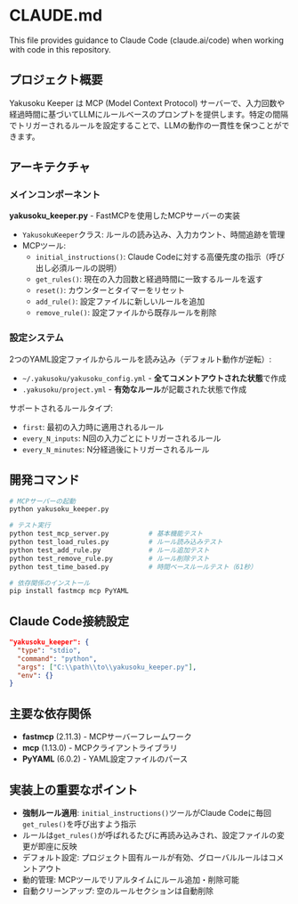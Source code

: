 # CLAUDE.md

This file provides guidance to Claude Code (claude.ai/code) when working with code in this repository.

## プロジェクト概要

Yakusoku Keeper は MCP (Model Context Protocol) サーバーで、入力回数や経過時間に基づいてLLMにルールベースのプロンプトを提供します。特定の間隔でトリガーされるルールを設定することで、LLMの動作の一貫性を保つことができます。

## アーキテクチャ

### メインコンポーネント

**yakusoku_keeper.py** - FastMCPを使用したMCPサーバーの実装
- `YakusokuKeeper`クラス: ルールの読み込み、入力カウント、時間追跡を管理
- MCPツール:
  - `initial_instructions()`: Claude Codeに対する高優先度の指示（呼び出し必須ルールの説明）
  - `get_rules()`: 現在の入力回数と経過時間に一致するルールを返す
  - `reset()`: カウンターとタイマーをリセット
  - `add_rule()`: 設定ファイルに新しいルールを追加
  - `remove_rule()`: 設定ファイルから既存ルールを削除

### 設定システム

2つのYAML設定ファイルからルールを読み込み（デフォルト動作が逆転）:
- `~/.yakusoku/yakusoku_config.yml` - **全てコメントアウトされた状態**で作成
- `.yakusoku/project.yml` - **有効なルール**が記載された状態で作成

サポートされるルールタイプ:
- `first`: 最初の入力時に適用されるルール
- `every_N_inputs`: N回の入力ごとにトリガーされるルール  
- `every_N_minutes`: N分経過後にトリガーされるルール

## 開発コマンド

```bash
# MCPサーバーの起動
python yakusoku_keeper.py

# テスト実行
python test_mcp_server.py          # 基本機能テスト
python test_load_rules.py          # ルール読み込みテスト
python test_add_rule.py            # ルール追加テスト
python test_remove_rule.py         # ルール削除テスト
python test_time_based.py          # 時間ベースルールテスト（61秒）

# 依存関係のインストール
pip install fastmcp mcp PyYAML
```

## Claude Code接続設定

```json
"yakusoku_keeper": {
  "type": "stdio",
  "command": "python",
  "args": ["C:\\path\\to\\yakusoku_keeper.py"],
  "env": {}
}
```

## 主要な依存関係

- **fastmcp** (2.11.3) - MCPサーバーフレームワーク
- **mcp** (1.13.0) - MCPクライアントライブラリ  
- **PyYAML** (6.0.2) - YAML設定ファイルのパース

## 実装上の重要なポイント

- **強制ルール適用**: `initial_instructions()`ツールがClaude Codeに毎回`get_rules()`を呼び出すよう指示
- ルールは`get_rules()`が呼ばれるたびに再読み込みされ、設定ファイルの変更が即座に反映
- デフォルト設定: プロジェクト固有ルールが有効、グローバルルールはコメントアウト
- 動的管理: MCPツールでリアルタイムにルール追加・削除可能
- 自動クリーンアップ: 空のルールセクションは自動削除